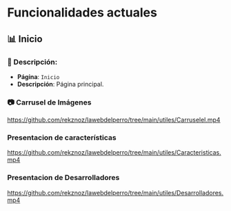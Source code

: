 # Funcionalidades actuales

## **📊 Inicio**

### **📝 Descripción:**

- **Página**: `Inicio`
- **Descripción**: Página principal.

### **📷 Carrusel de Imágenes**

https://github.com/rekznoz/lawebdelperro/tree/main/utiles/Carruselel.mp4

### **Presentacion de características**

https://github.com/rekznoz/lawebdelperro/tree/main/utiles/Caracteristicas.mp4

### **Presentacion de Desarrolladores**

https://github.com/rekznoz/lawebdelperro/tree/main/utiles/Desarrolladores.mp4
